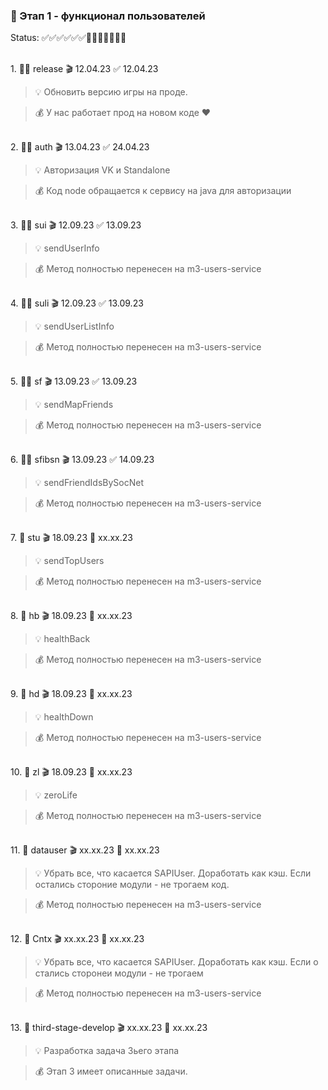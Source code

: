 ### 🥗 Этап 1 - функционал пользователей

Status: ✅✅✅✅✅✅🚧🚧🚧🚧🚧🚧🚧

<Br>1. 🧡✅ release 🎬 12.04.23 ✅ 12.04.23

> 💡 Обновить версию игры на проде.

> 💰 У нас работает прод на новом коде ♥


<Br>2. 🧡✅ auth 🎬 13.04.23 ✅ 24.04.23 

> 💡 Авторизация VK и Standalone

> 💰 Код node обращается к сервису на java для авторизации


<br>3. 🧡✅ sui 🎬 12.09.23 ✅ 13.09.23 

> 💡 sendUserInfo

> 💰 Метод полностью перенесен на m3-users-service


<br>4. 🧡✅ suli 🎬 12.09.23 ✅ 13.09.23 

> 💡 sendUserListInfo

> 💰 Метод полностью перенесен на m3-users-service


<br>5. 🧡✅ sf 🎬 13.09.23 ✅ 13.09.23 

> 💡 sendMapFriends

> 💰 Метод полностью перенесен на m3-users-service


<br>6. 🧡✅ sfibsn 🎬 13.09.23 ✅ 14.09.23 

> 💡 sendFriendIdsBySocNet

> 💰 Метод полностью перенесен на m3-users-service


<br>7. 🧡 stu 🎬 18.09.23 🚧 xx.xx.23

> 💡 sendTopUsers

> 💰 Метод полностью перенесен на m3-users-service

<br>8. 🧡 hb 🎬 18.09.23 🚧 xx.xx.23

> 💡 healthBack

> 💰 Метод полностью перенесен на m3-users-service

<br>9. 🧡 hd 🎬 18.09.23 🚧 xx.xx.23

> 💡 healthDown

> 💰 Метод полностью перенесен на m3-users-service


<br>10. 🧡 zl 🎬 18.09.23 🚧 xx.xx.23

> 💡 zeroLife

> 💰 Метод полностью перенесен на m3-users-service


<br>11. 🧡 datauser 🎬 xx.xx.23 🚧 xx.xx.23

> 💡 Убрать все, что касается SAPIUser. Доработать как кэш. Если остались стороние модули - не трогаем код.

> 💰 Метод полностью перенесен на m3-users-service


<br>12. 🧡 Cntx 🎬 xx.xx.23 🚧 xx.xx.23

> 💡 Убрать все, что касается SAPIUser. Доработать как кэш. Если о стались сторонеи модули - не трогаем

> 💰 Метод полностью перенесен на m3-users-service


<br>13. 🧡 third-stage-develop 🎬 xx.xx.23 🚧 xx.xx.23

> 💡 Разработка задача 3ьего этапа

> 💰 Этап 3 имеет описанные задачи.
